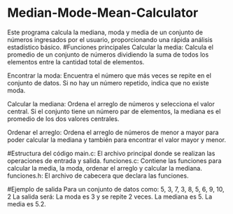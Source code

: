 # Median-Mode-Mean-Calculator
Este programa calcula la mediana, moda y media de un conjunto de números ingresados por el usuario, proporcionando una rápida análisis estadístico básico.
#Funciones principales
Calcular la media: Calcula el promedio de un conjunto de números dividiendo la suma de todos los elementos entre la cantidad total de elementos.

Encontrar la moda: Encuentra el número que más veces se repite en el conjunto de datos. Si no hay un número repetido, indica que no existe moda.

Calcular la mediana: Ordena el arreglo de números y selecciona el valor central. Si el conjunto tiene un número par de elementos, la mediana es el promedio de los dos valores centrales.

Ordenar el arreglo: Ordena el arreglo de números de menor a mayor para poder calcular la mediana y también para encontrar el valor mayor y menor.

#Estructura del código
main.c: El archivo principal donde se realizan las operaciones de entrada y salida.
funciones.c: Contiene las funciones para calcular la media, la moda, ordenar el arreglo y calcular la mediana.
funciones.h: El archivo de cabecera que declara las funciones.

#Ejemplo de salida
Para un conjunto de datos como:
5, 3, 7, 3, 8, 5, 6, 9, 10, 2
La salida será:
La moda es 3 y se repite 2 veces.
La mediana es 5.
La media es 5.2.
